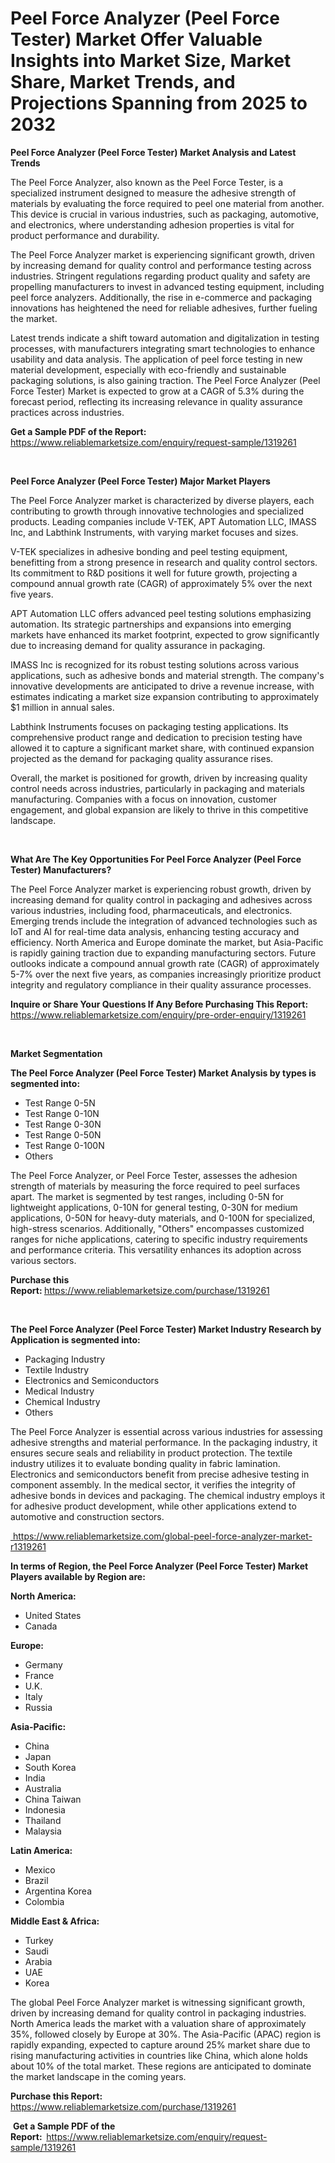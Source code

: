 <p><h1>Peel Force Analyzer (Peel Force Tester) Market Offer Valuable Insights into Market Size, Market Share, Market Trends, and Projections Spanning from 2025 to 2032</h1></p><p><strong>Peel Force Analyzer (Peel Force Tester) Market Analysis and Latest Trends</strong></p>
<p><p>The Peel Force Analyzer, also known as the Peel Force Tester, is a specialized instrument designed to measure the adhesive strength of materials by evaluating the force required to peel one material from another. This device is crucial in various industries, such as packaging, automotive, and electronics, where understanding adhesion properties is vital for product performance and durability.</p><p>The Peel Force Analyzer market is experiencing significant growth, driven by increasing demand for quality control and performance testing across industries. Stringent regulations regarding product quality and safety are propelling manufacturers to invest in advanced testing equipment, including peel force analyzers. Additionally, the rise in e-commerce and packaging innovations has heightened the need for reliable adhesives, further fueling the market.</p><p>Latest trends indicate a shift toward automation and digitalization in testing processes, with manufacturers integrating smart technologies to enhance usability and data analysis. The application of peel force testing in new material development, especially with eco-friendly and sustainable packaging solutions, is also gaining traction. The Peel Force Analyzer (Peel Force Tester) Market is expected to grow at a CAGR of 5.3% during the forecast period, reflecting its increasing relevance in quality assurance practices across industries.</p></p>
<p><strong>Get a Sample PDF of the Report:&nbsp;</strong> <a href="https://www.reliablemarketsize.com/enquiry/request-sample/1319261?utm_campaign=2781&utm_medium=2&utm_source=Github&utm_content=ia&utm_term=12042025&utm_id=peel-force-analyzer-peel-force-tester">https://www.reliablemarketsize.com/enquiry/request-sample/1319261</a></p>
<p>&nbsp;</p>
<p><strong>Peel Force Analyzer (Peel Force Tester) Major Market Players</strong></p>
<p><p>The Peel Force Analyzer market is characterized by diverse players, each contributing to growth through innovative technologies and specialized products. Leading companies include V-TEK, APT Automation LLC, IMASS Inc, and Labthink Instruments, with varying market focuses and sizes.</p><p>V-TEK specializes in adhesive bonding and peel testing equipment, benefitting from a strong presence in research and quality control sectors. Its commitment to R&D positions it well for future growth, projecting a compound annual growth rate (CAGR) of approximately 5% over the next five years.</p><p>APT Automation LLC offers advanced peel testing solutions emphasizing automation. Its strategic partnerships and expansions into emerging markets have enhanced its market footprint, expected to grow significantly due to increasing demand for quality assurance in packaging.</p><p>IMASS Inc is recognized for its robust testing solutions across various applications, such as adhesive bonds and material strength. The company's innovative developments are anticipated to drive a revenue increase, with estimates indicating a market size expansion contributing to approximately $1 million in annual sales.</p><p>Labthink Instruments focuses on packaging testing applications. Its comprehensive product range and dedication to precision testing have allowed it to capture a significant market share, with continued expansion projected as the demand for packaging quality assurance rises.</p><p>Overall, the market is positioned for growth, driven by increasing quality control needs across industries, particularly in packaging and materials manufacturing. Companies with a focus on innovation, customer engagement, and global expansion are likely to thrive in this competitive landscape.</p></p>
<p>&nbsp;</p>
<p><strong>What Are The Key Opportunities For Peel Force Analyzer (Peel Force Tester) Manufacturers?</strong></p>
<p><p>The Peel Force Analyzer market is experiencing robust growth, driven by increasing demand for quality control in packaging and adhesives across various industries, including food, pharmaceuticals, and electronics. Emerging trends include the integration of advanced technologies such as IoT and AI for real-time data analysis, enhancing testing accuracy and efficiency. North America and Europe dominate the market, but Asia-Pacific is rapidly gaining traction due to expanding manufacturing sectors. Future outlooks indicate a compound annual growth rate (CAGR) of approximately 5-7% over the next five years, as companies increasingly prioritize product integrity and regulatory compliance in their quality assurance processes.</p></p>
<p><strong>Inquire or Share Your Questions If Any Before Purchasing This Report:</strong> <a href="https://www.reliablemarketsize.com/enquiry/pre-order-enquiry/1319261?utm_campaign=2781&utm_medium=2&utm_source=Github&utm_content=ia&utm_term=12042025&utm_id=peel-force-analyzer-peel-force-tester">https://www.reliablemarketsize.com/enquiry/pre-order-enquiry/1319261</a></p>
<p>&nbsp;</p>
<p><strong>Market Segmentation</strong></p>
<p><strong>The Peel Force Analyzer (Peel Force Tester) Market Analysis by types is segmented into:</strong></p>
<p><ul><li>Test Range 0-5N</li><li>Test Range 0-10N</li><li>Test Range 0-30N</li><li>Test Range 0-50N</li><li>Test Range 0-100N</li><li>Others</li></ul></p>
<p><p>The Peel Force Analyzer, or Peel Force Tester, assesses the adhesion strength of materials by measuring the force required to peel surfaces apart. The market is segmented by test ranges, including 0-5N for lightweight applications, 0-10N for general testing, 0-30N for medium applications, 0-50N for heavy-duty materials, and 0-100N for specialized, high-stress scenarios. Additionally, "Others" encompasses customized ranges for niche applications, catering to specific industry requirements and performance criteria. This versatility enhances its adoption across various sectors.</p></p>
<p><strong>Purchase this Report:&nbsp;</strong><a href="https://www.reliablemarketsize.com/purchase/1319261?utm_campaign=2781&utm_medium=2&utm_source=Github&utm_content=ia&utm_term=12042025&utm_id=peel-force-analyzer-peel-force-tester">https://www.reliablemarketsize.com/purchase/1319261</a></p>
<p>&nbsp;</p>
<p><strong>The Peel Force Analyzer (Peel Force Tester) Market Industry Research by Application is segmented into:</strong></p>
<p><ul><li>Packaging Industry</li><li>Textile Industry</li><li>Electronics and Semiconductors</li><li>Medical Industry</li><li>Chemical Industry</li><li>Others</li></ul></p>
<p><p>The Peel Force Analyzer is essential across various industries for assessing adhesive strengths and material performance. In the packaging industry, it ensures secure seals and reliability in product protection. The textile industry utilizes it to evaluate bonding quality in fabric lamination. Electronics and semiconductors benefit from precise adhesive testing in component assembly. In the medical sector, it verifies the integrity of adhesive bonds in devices and packaging. The chemical industry employs it for adhesive product development, while other applications extend to automotive and construction sectors.</p></p>
<p><a href="https://www.reliablemarketsize.com/global-peel-force-analyzer-market-r1319261?utm_campaign=2781&utm_medium=2&utm_source=Github&utm_content=ia&utm_term=12042025&utm_id=peel-force-analyzer-peel-force-tester">&nbsp;https://www.reliablemarketsize.com/global-peel-force-analyzer-market-r1319261</a></p>
<p><strong>In terms of Region, the Peel Force Analyzer (Peel Force Tester) Market Players available by Region are:</strong></p>
<p>
    <p> <strong> North America: </strong>
        <ul>
            <li>United States</li>
            <li>Canada</li>
        </ul>
        </p> 
    <p> <strong> Europe: </strong>
        <ul>
            <li>Germany</li>
            <li>France</li>
            <li>U.K.</li>
            <li>Italy</li>
            <li>Russia</li>
        </ul>
        </p> 
    <p> <strong> Asia-Pacific: </strong>
        <ul>
            <li>China</li>
            <li>Japan</li>
            <li>South Korea</li>
            <li>India</li>
            <li>Australia</li>
            <li>China Taiwan</li>
            <li>Indonesia</li>
            <li>Thailand</li>
            <li>Malaysia</li>
        </ul>
        </p> 
    <p> <strong> Latin America: </strong>
        <ul>
            <li>Mexico</li>
            <li>Brazil</li>
            <li>Argentina Korea</li>
            <li>Colombia</li>
        </ul>
        </p> 
    <p> <strong> Middle East & Africa: </strong>
        <ul>
            <li>Turkey</li>
            <li>Saudi</li>
            <li>Arabia</li>
            <li>UAE</li>
            <li>Korea</li>
        </ul>
    </p>
    </p>
<p><p>The global Peel Force Analyzer market is witnessing significant growth, driven by increasing demand for quality control in packaging industries. North America leads the market with a valuation share of approximately 35%, followed closely by Europe at 30%. The Asia-Pacific (APAC) region is rapidly expanding, expected to capture around 25% market share due to rising manufacturing activities in countries like China, which alone holds about 10% of the total market. These regions are anticipated to dominate the market landscape in the coming years.</p></p>
<p><strong>Purchase this Report: </strong><a href="https://www.reliablemarketsize.com/purchase/1319261?utm_campaign=2781&utm_medium=2&utm_source=Github&utm_content=ia&utm_term=12042025&utm_id=peel-force-analyzer-peel-force-tester">https://www.reliablemarketsize.com/purchase/1319261</a></p>
<p>&nbsp;<strong>Get a Sample PDF of the Report:&nbsp;&nbsp;</strong><a href="https://www.reliablemarketsize.com/enquiry/request-sample/1319261?utm_campaign=2781&utm_medium=2&utm_source=Github&utm_content=ia&utm_term=12042025&utm_id=peel-force-analyzer-peel-force-tester">https://www.reliablemarketsize.com/enquiry/request-sample/1319261</a></p>
<p><strong></strong></p>
<p><p></p><p></p><p></p></p>